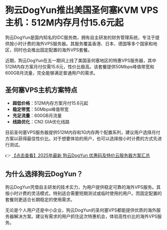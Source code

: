 # 狗云DogYun推出美国圣何塞KVM VPS主机：512M内存月付15.6元起

狗云DogYun是国内知名的IDC服务商，拥有自主研发的财务管理系统，专注于提供按小时计费的海外VPS服务器。其服务覆盖香港、日本、德国等多个国家和地区，同时也会推出固定配置的海外VPS套餐。

近期，狗云DogYun在五一期间上线了美国圣何塞地区的特惠VPS服务器，其中512M内存方案月付仅需15.6元，性价比极高。该套餐提供50Mbps峰值带宽和600GB月流量，完全能够满足普通用户的需求。

## 圣何塞VPS主机方案特点

- **超低价格**：512M内存方案月付15.6元起
- **稳定带宽**：50Mbps峰值带宽
- **充足流量**：600GB月流量
- **线路优化**：CN2 GIA优化线路

目前圣何塞VPS服务器提供512M内存和1G内存两个配置系列，建议用户选择月付方案以获得最佳性价比。对于想要体验的用户，也可以选择按小时计费的方式先进行测试。

👉 [【点击查看】2025年最新 狗云DogYun 优惠码及特价云服务器方案汇总](https://bit.ly/DogYun)

## 为什么选择狗云DogYun？

狗云DogYun凭借自主研发的技术实力，为用户提供稳定可靠的海外VPS服务。其按小时计费的灵活模式，特别适合需要短期测试或临时使用的用户。而固定配置的套餐则更适合长期稳定的使用需求。

无论是个人用户还是中小企业，狗云DogYun的圣何塞VPS都能提供优质的海外服务器解决方案。建议有需求的用户抓住这次特惠机会，体验高性价比的海外VPS服务。